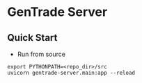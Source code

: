 # GenTrade Server


## Quick Start

- Run from source

```shell
export PYTHONPATH=<repo_dir>/src
uvicorn gentrade-server.main:app --reload
```